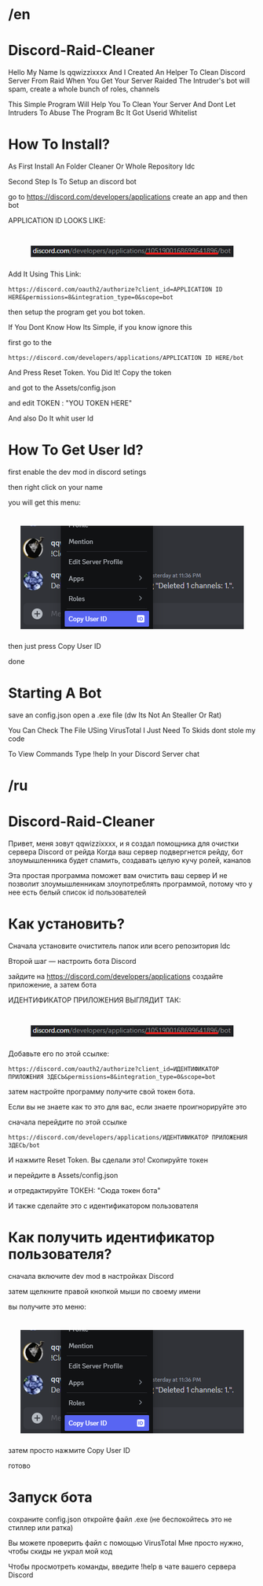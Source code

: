 # /en




# Discord-Raid-Cleaner

Hello My Name Is qqwizzixxxx And I Created An Helper To Clean Discord Server From Raid
When You Get Your Server Raided The Intruder's bot will spam, create a whole bunch of roles, channels

This Simple Program Will Help You To Clean Your Server
And Dont Let Intruders To Abuse The Program Bc It Got Userid Whitelist

# How To Install?

As First Install An Folder Cleaner Or Whole Repository Idc

Second Step Is To Setup an discord bot

go to https://discord.com/developers/applications
create an app and then bot

APPLICATION ID LOOKS LIKE:

<h1 align="center">
    <img src="https://raw.githubusercontent.com/qqwizzixxxx/Discord-Raid-Cleaner/refs/heads/main/APPLICATION%20id.png" />
</h1>

Add It Using This Link:
```
https://discord.com/oauth2/authorize?client_id=APPLICATION ID HERE&permissions=8&integration_type=0&scope=bot
```
then setup the program
get you bot token.

If You Dont Know How Its Simple, if you know ignore this

first go to the
```
https://discord.com/developers/applications/APPLICATION ID HERE/bot
```

And Press Reset Token. You Did It!
Copy the  token

and got to the Assets/config.json

and edit TOKEN : "YOU TOKEN HERE"

And also Do It whit user Id

# How To Get User Id?

first enable the dev mod in discord setings

then right click on your name

you will get this menu:

<h1 align="center">
    <img src="https://raw.githubusercontent.com/qqwizzixxxx/Discord-Raid-Cleaner/refs/heads/main/image.png" />
</h1>

then just press Copy User ID

done


# Starting A Bot
save an config.json
open a .exe file (dw Its Not An Stealler Or Rat)

You Can Check The File USing VirusTotal I Just Need To Skids dont stole my code

To View Commands Type !help In your Discord Server chat














# /ru

# Discord-Raid-Cleaner

Привет, меня зовут qqwizzixxxx, и я создал помощника для очистки сервера Discord от рейда
Когда ваш сервер подвергнется рейду, бот злоумышленника будет спамить, создавать целую кучу ролей, каналов

Эта простая программа поможет вам очистить ваш сервер
И не позволит злоумышленникам злоупотреблять программой, потому что у нее есть белый список id пользователей

# Как установить?

Сначала установите очиститель папок или всего репозитория Idc

Второй шаг — настроить бота Discord

зайдите на https://discord.com/developers/applications
создайте приложение, а затем бота

ИДЕНТИФИКАТОР ПРИЛОЖЕНИЯ ВЫГЛЯДИТ ТАК:

<h1 align="center">
<img src="https://raw.githubusercontent.com/qqwizzixxxx/Discord-Raid-Cleaner/refs/heads/main/APPLICATION%20id.png" />
</h1>

Добавьте его по этой ссылке:
```
https://discord.com/oauth2/authorize?client_id=ИДЕНТИФИКАТОР ПРИЛОЖЕНИЯ ЗДЕСЬ&permissions=8&integration_type=0&scope=bot
```
затем настройте программу
получите свой токен бота.

Если вы не знаете как то это для вас, если знаете проигнорируйте это

сначала перейдите по этой ссылке
```
https://discord.com/developers/applications/ИДЕНТИФИКАТОР ПРИЛОЖЕНИЯ ЗДЕСЬ/bot
```

И нажмите Reset Token. Вы сделали это!
Скопируйте токен

и перейдите в Assets/config.json

и отредактируйте ТОКЕН: "Сюда токен бота"

И также сделайте это с идентификатором пользователя

# Как получить идентификатор пользователя?

сначала включите dev mod в настройках Discord

затем щелкните правой кнопкой мыши по своему имени

вы получите это меню:

<h1 align="center">
<img src="https://raw.githubusercontent.com/qqwizzixxxx/Discord-Raid-Cleaner/refs/heads/main/image.png" />
</h1>

затем просто нажмите Copy User ID

готово

# Запуск бота
сохраните config.json
откройте файл .exe (не беспокойтесь это не стиллер или ратка)

Вы можете проверить файл с помощью VirusTotal Мне просто нужно, чтобы скиды не украл мой код

Чтобы просмотреть команды, введите !help в чате вашего сервера Discord
